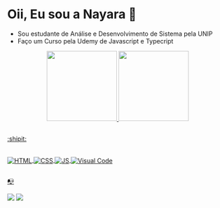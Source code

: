 # Oii, Eu sou a Nayara :wave:
 - Sou estudante de Análise e Desenvolvimento de Sistema pela UNIP 
 - Faço um Curso pela Udemy de Javascript e Typecript


<div align="center">
  <a href="https://github.com/NayaraFreitas">
  <img height="160em" src="https://github-readme-stats.vercel.app/api?username=NayaraFreitas&show_icons=true&theme=dark&include_all_commits=true&count_private=true"/>
  <img height="160em" src="https://github-readme-stats.vercel.app/api/top-langs/?username=NayaraFreitas&layout=compact&langs_count=7&theme=dark"/>
</div>

##
:shipit:
<div style="display: inline_block"><br>
  <img align="center" alt="HTML"  src="https://img.shields.io/badge/HTML5-E34F26?style=for-the-badge&logo=html5&logoColor=white">
  <img align="center" alt="CSS"  src="https://img.shields.io/badge/CSS3-1572B6?style=for-the-badge&logo=css3&logoColor=white">
  <img align="center" alt="JS"  src="https://img.shields.io/badge/JavaScript-F7DF1E?style=for-the-badge&logo=javascript&logoColor=black">
   <img align="center" alt="Visual Code" src="https://img.shields.io/badge/Visual_Studio_Code-0078D4?style=for-the-badge&logo=visual%20studio%20code&logoColor=white"
</div>
  
##  
:mailbox_with_no_mail:
<div>
 <a href = "mailto:nayarateles1@gmail.com"><img src="https://img.shields.io/badge/Gmail-D14836?style=for-the-badge&logo=gmail&logoColor=white" target="_blank"></a>
 <a href="https://www.linkedin.com/in/nayara-freitas-teles/" target="_blank"><img src="https://img.shields.io/badge/-LinkedIn-%230077B5?style=for-the-badge&logo=linkedin&logoColor=white" target="_blank"></a>
</div>

##

